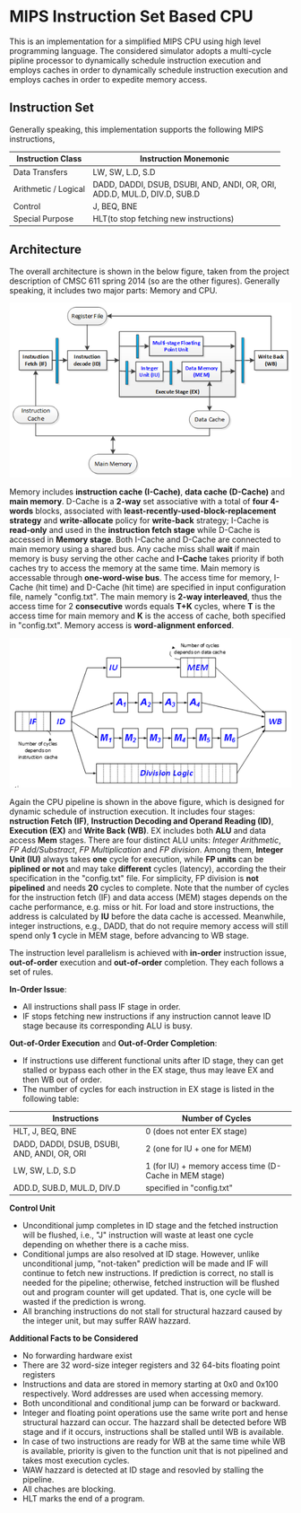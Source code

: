 # MIPS Instruction Set Based CPU

This is an implementation for a simplified MIPS CPU using high level programming language. The considered simulator adopts a multi-cycle pipline processor to dynamically schedule instruction execution and employs caches in order to dynamically schedule instruction execution and employs caches in order to expedite memory access.

## Instruction Set
Generally speaking, this implementation supports the following MIPS instructions,

Instruction Class | Instruction Monemonic
------------------| ---------------------
Data Transfers    | LW, SW, L.D, S.D
Arithmetic / Logical | DADD, DADDI, DSUB, DSUBI, AND, ANDI, OR, ORI,<br/>ADD.D, MUL.D, DIV.D, SUB.D
Control           | J, BEQ, BNE
Special Purpose   | HLT(to stop fetching new instructions)

## Architecture
The overall architecture is shown in the below figure, taken from the project description of CMSC 611 spring 2014 (so are the other figures). Generally speaking, it includes two major parts: Memory and CPU. 

![alt text](README_FILES/01.png "CPU Architecture")

Memory includes **instruction cache (I-Cache)**, **data cache (D-Cache)** and **main memory**. D-Cache is a **2-way** set associative with a total of **four 4-words** blocks, associated with **least-recently-used-block-replacement strategy** and **write-allocate** policy for **write-back** strategy; I-Cache is **read-only** and used in the **instruction fetch stage** while D-Cache is accessed in **Memory stage**. Both I-Cache and D-Cache are connected to main memory using a shared bus. Any cache miss shall **wait** if main memory is busy serving the other cache and **I-Cache** takes priority if both caches try to access the memory at the same time. Main memory is accessable through **one-word-wise bus**. The access time for memory, I-Cache (hit time) and D-Cache (hit time) are specified in input configuration file, namely "config.txt". The main memory is **2-way interleaved**, thus the access time for 2 **consecutive** words equals **T+K** cycles, where **T** is the access time for main memory and **K** is the access of cache, both specified in "config.txt". Memory access is **word-alignment enforced**.


![alt text](README_FILES/02.png "CPU PIPELINE")

Again the CPU pipeline is shown in the above figure, which is designed for dynamic schedule of instruction execution. It includes four stages: **nstruction Fetch (IF)**, **Instruction Decoding and Operand Reading (ID)**, **Execution (EX)** and **Write Back (WB)**. EX includes both **ALU** and data access **Mem** stages. There are four distinct ALU units: *Integer Arithmetic*, *FP Add/Substract*, *FP Multiplication* and *FP division*. Among them, **Integer Unit (IU)** always takes **one** cycle for execution, while **FP units** can be **piplined or not** and may take **different** cycles (latency), according the their specification in the "config.txt" file. For simplicity, FP division is **not pipelined** and needs **20** cycles to complete. Note that the number of cycles for the instruction fetch (IF) and data access (MEM) stages depends on the cache performance, e.g. miss or hit. For load and store instructions, the address is calculated by **IU** before the data cache is accessed. Meanwhile, integer instructions, e.g., DADD, that do not require memory access will still spend only **1** cycle in MEM stage, before advancing to WB stage.

The instruction level parallelism is achieved with **in-order** instruction issue, **out-of-order** execution and **out-of-order** completion. They each follows a set of rules. 

**In-Order Issue**:
* All instructions shall pass IF stage in order.
* IF stops fetching new instructions if any instruction cannot leave ID stage because its corresponding ALU is busy.

**Out-of-Order Execution** and **Out-of-Order Completion**:
* If instructions use different functional units after ID stage, they can get stalled or bypass each other in the EX stage, thus may leave EX and then WB out of order.
* The number of cycles for each instruction in EX stage is listed in the following table:

Instructions | Number of Cycles
------------------| ---------------------
HLT, J, BEQ, BNE     | 0 (does not enter EX stage)
DADD, DADDI, DSUB, DSUBI, AND, ANDI, OR, ORI  | 2 (one for IU + one for MEM)
LW, SW, L.D, S.D | 1 (for IU) + memory access time (D-Cache in MEM stage)
ADD.D, SUB.D, MUL.D, DIV.D  |   specified in "config.txt"

**Control Unit**
* Unconditional jump completes in ID stage and the fetched instruction will be flushed, i.e., "J" instruction will waste at least one cycle depending on whether there is a cache miss.
* Conditional jumps are also resolved at ID stage. However, unlike unconditional jump, "not-taken" prediction will be made and IF will continue to fetch new instructions. If prediction is correct, no stall is needed for the pipeline; otherwise, fetched instruction will be flushed out and program counter will get updated. That is, one cycle will be wasted if the prediction is wrong.
* All branching instructions do not stall for structural hazzard caused by the integer unit, but may suffer RAW hazzard. 

**Additional Facts to be Considered**
* No forwarding hardware exist
* There are 32 word-size integer registers and 32 64-bits floating point registers
* Instructions and data are stored in memory starting at 0x0 and 0x100 respectively. Word addresses are used when accessing memory.
* Both unconditional and conditional jump can be forward or backward.
* Integer and floating point operations use the same write port and hense structural hazzard can occur. The hazzard shall be detected before WB stage and if it occurs, instructions shall be stalled until WB is available. 
* In case of two instructions are ready for WB at the same time while WB is available, priority is given to the function unit that is not pipelined and takes most execution cycles. 
* WAW hazzard is detected at ID stage and resovled by stalling the pipeline.
* All chaches are blocking.
* HLT marks the end of a program.
